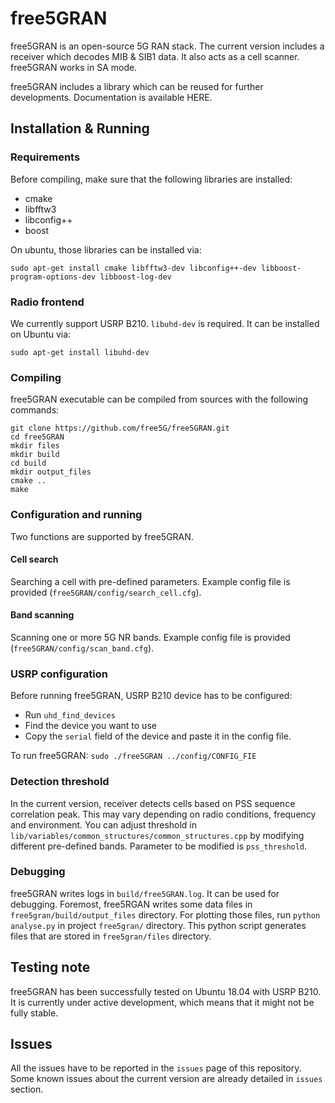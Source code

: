 # free5GRAN

free5GRAN is an open-source 5G RAN stack. The current version includes a receiver which decodes MIB & SIB1 data. It also acts as a cell scanner. free5GRAN works in SA mode.

free5GRAN includes a library which can be reused for further developments. Documentation is available HERE.

## Installation & Running

### Requirements
Before compiling, make sure that the following libraries are installed:
* cmake
* libfftw3
* libconfig++
* boost

On ubuntu, those libraries can be installed via:
```
sudo apt-get install cmake libfftw3-dev libconfig++-dev libboost-program-options-dev libboost-log-dev
```

### Radio frontend

We currently support USRP B210. `libuhd-dev` is required. It can be installed on Ubuntu via:
```
sudo apt-get install libuhd-dev
```

### Compiling

free5GRAN executable can be compiled from sources with the following commands:
```
git clone https://github.com/free5G/free5GRAN.git
cd free5GRAN
mkdir files
mkdir build
cd build
mkdir output_files
cmake ..
make
```

### Configuration and running

Two functions are supported by free5GRAN.

#### Cell search
Searching a cell with pre-defined parameters. Example config file is provided (`free5GRAN/config/search_cell.cfg`).

#### Band scanning
Scanning one or more 5G NR bands. Example config file is provided (`free5GRAN/config/scan_band.cfg`).

### USRP configuration
Before running free5GRAN, USRP B210 device has to be configured:
* Run `uhd_find_devices`
* Find the device you want to use
* Copy the `serial` field of the device and paste it in the config file.

To run free5GRAN: `sudo ./free5GRAN ../config/CONFIG_FIE`

### Detection threshold

In the current version, receiver detects cells based on PSS sequence correlation peak. This may vary depending on radio conditions, frequency and environment. You can adjust threshold in `lib/variables/common_structures/common_structures.cpp` by modifying different pre-defined bands. Parameter to be modified is `pss_threshold`.

### Debugging

free5GRAN writes logs in `build/free5GRAN.log`. It can be used for debugging. Foremost, free5RGAN writes some data files in `free5gran/build/output_files` directory. For plotting those files, run `python analyse.py` in project `free5gran/` directory. This python script generates files that are stored in `free5gran/files` directory.

## Testing note 

free5GRAN has been successfully tested on Ubuntu 18.04 with USRP B210. It is currently under active development, which means that it might not be fully stable. 

## Issues

All the issues have to be reported in the `issues` page of this repository. Some known issues about the current version are already detailed in `issues` section.